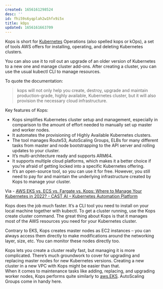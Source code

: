 ```yaml
---
created: 1656161298524
desc: ''
id: fhi59s6yqplah2w1hfx9i5x
title: kOps
updated: 1656161663709
---
```

   
Kops is short for [Kubernetes](../devlog/kubernetes.md) Operations (also spelled kops or kOps), a set of tools AWS offers for installing, operating, and deleting Kubernetes clusters.   
   
You can also use it to roll out an upgrade of an older version of Kubernetes to a new one and manage cluster add-ons. After creating a cluster, you can use the usual kubectl CLI to manage resources.   
   
To quote the documentation:   
   
> kops will not only help you create, destroy, upgrade and maintain production-grade, highly available, Kubernetes cluster, but it will also provision the necessary cloud infrastructure.   
   
Key features of Kops:   
   
   
- Kops simplifies Kubernetes cluster setup and management, especially in comparison to the amount of effort needed to manually set up master and worker nodes.   
- It automates the provisioning of Highly Available Kubernetes clusters.   
- The tool manages Route53, AutoScaling Groups, ELBs for many different tasks from master and node bootstrapping to the API server and rolling updates to your cluster.   
- It’s multi-architecture ready and supports ARM64.   
- It supports multiple cloud platforms, which makes it a better choice if you’re afraid of getting locked into a specific Kubernetes offering.   
- It’s an open-source tool, so you can use it for free. However, you still need to pay for and maintain the underlying infrastructure created by Kops to manage your cluster.   
   
Via - [AWS EKS vs. ECS vs. Fargate vs. Kops: Where to Manage Your Kubernetes in 2022? - CAST AI – Kubernetes Automation Platform](https://cast.ai/blog/aws-eks-vs-ecs-vs-fargate-where-to-manage-your-kubernetes/)   
   
Kops does the job much faster. It’s a CLI tool you need to install on your local machine together with kubectl. To get a cluster running, use the Kops create cluster command. The great thing about Kops is that it manages most of the AWS resources you need for your Kubernetes cluster.   
   
Contrary to EKS, Kops creates master nodes as EC2 instances – you can always access them directly to make modifications around the networking layer, size, etc. You can monitor these nodes directly too.   
   
Kops lets you create a cluster really fast, but managing it is more complicated. There’s much groundwork to cover for upgrading and replacing master nodes for new Kubernetes versions. Creating a new cluster in a new VPC with Kops might be easier than that.   
When it comes to maintenance tasks like adding, replacing, and upgrading worker nodes, Kops performs quite similarly to [aws.EKS](../devlog/aws.EKS.md). AutoScaling Groups come in handy here.